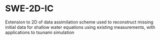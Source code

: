 # SWE-2D-IC
Extension to 2D of data assimilation scheme used to reconstruct missing initial data for shallow water equations using existing measurements, with applications to tsunami simulation

